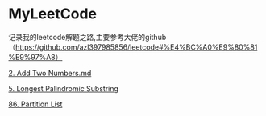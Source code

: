 # MyLeetCode
记录我的leetcode解题之路,主要参考大佬的github（https://github.com/azl397985856/leetcode#%E4%BC%A0%E9%80%81%E9%97%A8）

[2. Add Two Numbers.md](./Problems/2.%20Add%20Two%20Numbers.md)

[5. Longest Palindromic Substring](./Problems/5.%20Longest%20Palindromic%20Substring.md)

[86. Partition List](./Problems/86.%20Partition%20List.md)

